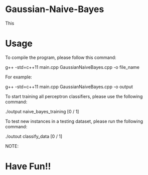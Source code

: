 # Gaussian-Naive-Bayes
This 



# Usage

To compile the program, please follow this command: <br />

g++ -std=c++11 main.cpp GaussianNaiveBayes.cpp -o file_name 

For example: 

g++ -std=c++11 main.cpp GaussianNaiveBayes.cpp -o output

To start training all perceptron classifiers, please use the following command: <br />

./output naive_bayes_training [0 / 1]

To test new instances in a testing dataset, please run the following command: <br />

./outout classify_data [0 / 1]

NOTE: <br />



# Have Fun!!
